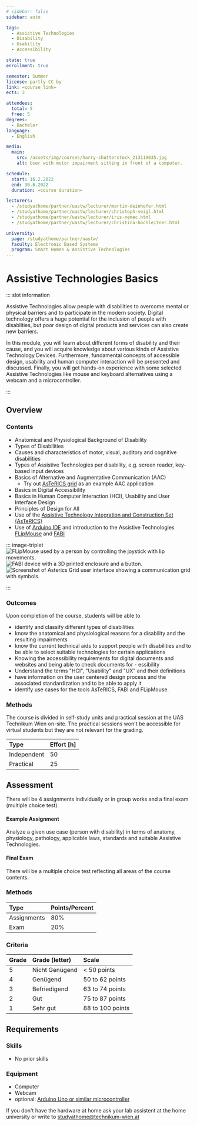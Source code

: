 ```yaml
---
# sidebar: false
sidebar: auto

tags:
  - Assistive Technologies
  - Disability
  - Usability
  - Accessibility

state: true
enrollment: true

semester: Summer
license: partly CC by
link: =course link=
ects: 3

attendees:
  total: 5
  free: 5
degrees:
  - Bachelor
language:
  - English

media:
  main:
    src: /assets/img/courses/harry-shutterstock_213119035.jpg
    alt: User with motor impairment sitting in front of a computer.

schedule:
  start: 16.2.2022
  end: 30.6.2022
  duration: =course duration=

lecturers:
  - /studyathome/partner/uastw/lecturer/martin-deinhofer.html
  - /studyathome/partner/uastw/lecturer/christoph-veigl.html
  - /studyathome/partner/uastw/lecturer/iris-nemec.html
  - /studyathome/partner/uastw/lecturer/christina-hochleitner.html

university:
  page: /studyathome/partner/uastw/
  faculty: Electronic Based Systems
  program: Smart Homes & Assistive Technologies
---
```


# Assistive Technologies Basics

::: slot information

Assistive Technologies allow people with disabilities to overcome mental or physical barriers and to participate in the modern society. Digital technology offers a huge potential for the inclusion of people with disablities, but poor design of digital products and services can also create new barriers.

In this module, you will learn about different forms of disability and their cause, and you will acquire knowledge about various kinds of Assistive Technology Devices. Furthermore, fundamental concepts of accessible design, usability and human computer interaction will be presented and discussed.
Finally, you will get hands-on experience with some selected Assistive Technologies like mouse and keyboard alternatives using a webcam and a microcontroller.

:::

## Overview

### Contents

- Anatomical and Physiological Background of Disability
- Types of Disabilities
- Causes and characteristics of motor, visual, auditory and cognitive disabilities
- Types of Assistive Technologies per disability, e.g. screen reader, key-based input devices
- Basics of Alternative and Augmentative Communication (AAC)
  - Try out [AsTeRICS grid](https://grid.asterics.eu) as an example AAC application
- Basics in Digital Accessibility
- Basics in Human Computer Interaction (HCI), Usability and User Interface Design
- Principles of Design for All
- Use of the [Assistive Technology Integration and Construction Set (AsTeRICS)](https://www.asterics.eu/)
- Use of [Arduino IDE](https://www.arduino.cc/en/Main/software) and introduction to the Assistive Technologies [FLipMouse](https://www.asterics-foundation.org/projects/the-flipmouse/) and [FABI](https://www.asterics-foundation.org/projects/fabi/)

::: image-triplet
<img src="./img/flipmouse-w-user.png" title="FLipMouse with user" alt="FLipMouse used by a person by controlling the joystick with lip movements.">
<img src="./img/fabi.png" title="FABI - Flexible Assistive Button Interface" alt="FABI device with a 3D printed enclosure and a button.">
<img src="./img/asterics-grid.jpg" title="AsTeRICS Grid - web-based AAC application" alt="Screenshot of Asterics Grid user interface showing a communication grid with symbols.">

:::

### Outcomes

Upon completion of the course, students will be able to

- identify and classify different types of disabilities
- know the anatomical and physiological reasons for a disability and the resulting impairments
- know the current technical aids to support people with disabilities and to be able to select suitable technologies for certain applications
- Knowing the accessibility requirements for digital documents and websites and being able to check documents for - essibility
- Understand the terms "HCI", "Usability" and "UX" and their definitions
- have information on the user centered design process and the associated standardization and to be able to apply it 
- identify use cases for the tools AsTeRICS, FABI and FLipMouse.

### Methods

The course is divided in self-study units and practical session at the UAS Technikum Wien on-site. The practical sessions won't be accessible for virtual students but they are not relevant for the grading.

| Type        | Effort \[h\] |
| :---------- | :----------- |
| Independent | 50           |
| Practical   | 25           |

## Assessment

<!-- Describe Assessment procedure verbally -->
There will be 4 assignments individually or in group works and a final exam (multiple choice test).

#### Example Assignment

<!-- Describe an example assignment definition -->
Analyze a given use case (person with disability) in terms of anatomy, physiology, pathology, applicable laws, standards and suitable Assistive Technologies.

#### Final Exam

<!-- The final exam will be ... -->
There will be a multiple choice test reflecting all areas of the course contents.

### Methods

| Type          | Points/Percent |
| :------------ | :------------- |
| Assignments   | 80%            |
| Exam          | 20%            |

### Criteria

| Grade | Grade (letter) | Scale            |
| :---- | :------------- | :--------------- |
| 5     | Nicht Genügend | < 50 points      |
| 4     | Genügend       | 50 to 62 points  |
| 3     | Befriedigend   | 63 to 74 points  |
| 2     | Gut            | 75 to 87 points  |
| 1     | Sehr gut       | 88 to 100 points |

## Requirements

### Skills

- No prior skills

### Equipment

- Computer
- Webcam
- optional: [Arduino Uno or similar microcontroller](https://www.arduino.cc/en/Main/Products)

If you don't have the hardware at home ask your lab assistent at the home university or write to [studyathome@technikum-wien.at](mailto:studyathome@technikum-wien.at)
